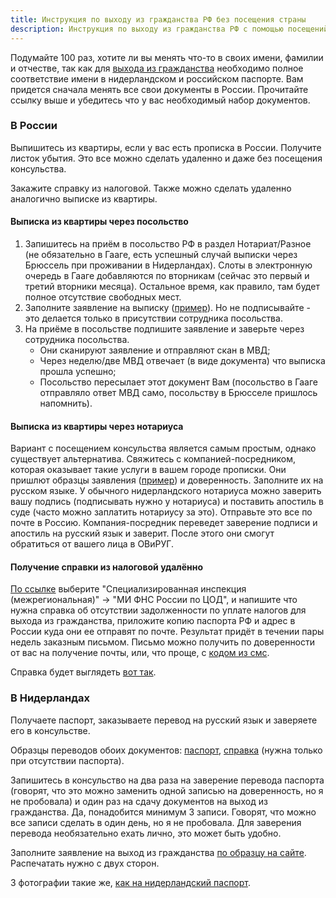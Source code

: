 ```yaml
---
title: Инструкция по выходу из гражданства РФ без посещения страны
description: Инструкция по выходу из гражданства РФ с помощью посещений консульства и помощи доверенного лица в России
---
```


Подумайте 100 раз, хотите ли вы менять что-то в своих имени, фамилии и отчестве, так как для [выхода из гражданства](https://netherlands.mid.ru/ru/consular-services/consulate-ru/citizenship/vykhod_iz_grazhdanstva_rf/) необходимо полное соответствие имени в нидерландском и российском паспорте. Вам придется сначала менять все свои документы в России. Прочитайте ссылку выше и убедитесь что у вас необходимый набор документов.

### В России

Выпишитесь из квартиры, если у вас есть прописка в России. Получите листок убытия. Это все можно сделать удаленно и даже без посещения консульства.

Закажите справку из налоговой. Также можно сделать удаленно аналогично выписке из квартиры.

#### Выписка из квартиры через посольство
1. Запишитесь на приём в посольство РФ в раздел Нотариат/Разное (не обязательно в Гааге, есть успешный случай выписки через Брюссель при проживании в Нидерландах). Слоты в электронную очередь в Гааге добавляются по вторникам (сейчас это первый и третий вторники месяца). Остальное время, как правило, там будет полное отсутствие свободных мест.
2. Заполните заявление на выписку ([пример](/files/unregister.pdf)). Но не подписывайте - это делается только в присутствии сотрудника посольства.
3. На приёме в посольстве подпишите заявление и заверьте через сотрудника посольства.
     * Они сканируют заявление и отправляют скан в МВД;
     * Через неделю/две МВД отвечает (в виде документа) что выписка прошла успешно;
     * Посольство пересылает этот документ Вам (посольство в Гааге отправляло ответ МВД само, посольству в Брюсселе пришлось напомнить).

#### Выписка из квартиры через нотариуса

Вариант с посещением консульства является самым простым, однако существует альтернатива. Свяжитесь с компанией-посредником, которая оказывает такие услуги в вашем городе прописки. Они пришлют образцы заявления ([пример](/files/unregister.pdf)) и доверенность. Заполните их на русском языке. У обычного нидерландского нотариуса можно заверить вашу подпись (подписывать нужно у нотариуса) и поставить апостиль в суде (часто можно заплатить нотариусу за это). Отправьте это все по почте в Россию. Компания-посредник переведет заверение подписи и апостиль на русский язык и заверит. После этого они смогут обратиться от вашего лица в ОВиРУГ.

#### Получение справки из налоговой удалённо

[По ссылке](https://www.nalog.gov.ru/rn77/service/obr_fts/other/fl/) выберите "Специализированная инспекция (межрегиональная)" -> "МИ ФНС России по ЦОД", и напишите что нужна справка об отсутствии задолженности по уплате налогов для выхода из гражданства, приложите копию паспорта РФ и адрес в России куда они ее отправят по почте. Результат придёт в течении пары недель заказным письмом. Письмо можно получить по доверенности от вас на получение почты, или, что проще, с [кодом из смс](https://www.pochta.ru/support/office-services/pep).

Справка будет выглядеть [вот так](/files/otsutstvie-zadolgennosti.pdf).

### В Нидерландах

Получаете паспорт, заказываете перевод на русский язык и заверяете его в консульстве.

Образцы переводов обоих документов: [паспорт](/files/translation_passport.pdf), [справка](/files/translation_reference.pdf) (нужна только при отсутствии паспорта).

Запишитесь в консульство на два раза на заверение перевода паспорта (говорят, что это можно заменить одной записью на доверенность, но я не пробовала) и один раз на сдачу документов на выход из гражданства. Да, понадобится минимум 3 записи. Говорят, что можно все записи сделать в один день, но я не пробовала. Для заверения перевода необязательно ехать лично, это может быть удобно.

Заполните заявление на выход из гражданства [по образцу на сайте](https://netherlands.mid.ru/ru/consular-services/consulate-ru/citizenship/vykhod_iz_grazhdanstva_rf/). Распечатать нужно с двух сторон.

3 фотографии такие же, [как на нидерландский паспорт](https://www.rijksoverheid.nl/onderwerpen/paspoort-en-identiteitskaart/eisen-pasfoto-paspoort-id-kaart).
